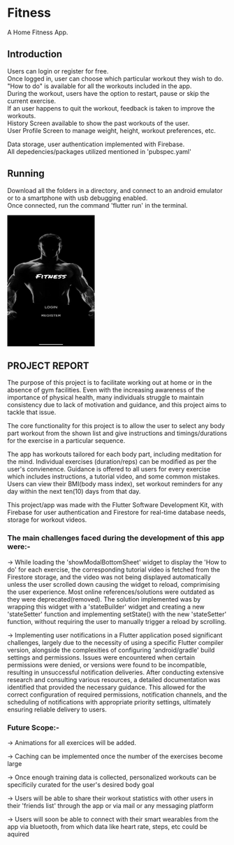 # Fitness

A Home Fitness App.

## Introduction

Users can login or register for free.  
Once logged in, user can choose which particular workout they wish to do.  
"How to do" is available for all the workouts included in the app.  
During the workout, users have the option to restart, pause or skip the current exercise.  
If an user happens to quit the workout, feedback is taken to improve the workouts.  
History Screen available to show the past workouts of the user.  
User Profile Screen to manage weight, height, workout preferences, etc.  

Data storage, user authentication implemented with Firebase.  
All depedencies/packages utilized mentioned in 'pubspec.yaml'

## Running

Download all the folders in a directory, and connect to an android emulator or to a smartphone
with usb debugging enabled.  
Once connected, run the command 'flutter run' in the terminal.

<img src="login.jpg" width="200" height="300"/>

## PROJECT REPORT

The purpose of this project is to facilitate working out at home or in the absence of gym facilities.
Even with the increasing awareness of the importance of physical health, many individuals struggle to maintain consistency due to lack of motivation and guidance, and this project aims to tackle that issue.

The core functionality for this project is to allow the user to select any body part workout from the shown list and give instructions and timings/durations for the exercise in a particular sequence.

The app has workouts tailored for each body part, including meditation for the mind. 
Individual exercises (duration/reps) can be modified as per the user's convienence. Guidance is offered to all users for every exercise which includes instructions, a tutorial video, and some common mistakes. Users can view their BMI(body mass index), set workout reminders for any day within the next ten(10) days from that day. 

This project/app was made with the Flutter Software Development Kit, with Firebase for user authentication and Firestore for real-time database needs, storage for workout videos.

### The main challenges faced during the development of this app were:-

-> While loading the 'showModalBottomSheet' widget to display the 'How to do' for each exercise, the corresponding tutorial video is fetched from the Firestore storage, and the video was not being displayed automatically unless the user scrolled down causing the widget to reload, comprimising the user experience. Most online references/solutions were outdated as they were deprecated(removed). The solution implemented was by wrapping this widget with a 'stateBuilder' widget and creating a new 'stateSetter' function and implementing setState() with the new 'stateSetter' function, without requiring the user to manually trigger a reload by scrolling.

-> Implementing user notifications in a Flutter application posed significant challenges, largely due to the necessity of using a specific Flutter compiler version, alongside the complexities of configuring 'android/gradle' build settings and permissions. Issues were encountered when certain permissions were denied, or versions were found to be incompatible, resulting in unsuccessful notification deliveries. After conducting extensive research and consulting various resources, a detailed documentation was identified that provided the necessary guidance. This allowed for the correct configuration of required permissions, notification channels, and the scheduling of notifications with appropriate priority settings, ultimately ensuring reliable delivery to users.

### Future Scope:-

-> Animations for all exercices will be added.

-> Caching can be implemented once the number of the exercises become large  

-> Once enough training data is collected, personalized workouts can be specificily curated for the user's desired body goal  

-> Users will be able to share their workout statistics with other users in their 'friends list' through the app or via mail or any messaging platform  

-> Users will soon be able to connect with their smart wearables from the app via bluetooth, from which data like heart rate, steps, etc could be aquired



